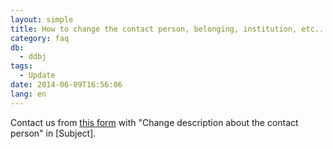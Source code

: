 ```yaml
---
layout: simple
title: How to change the contact person, belonging, institution, etc..
category: faq
db:
  - ddbj
tags: 
  - Update
date: 2014-06-09T16:56:06
lang: en
---
```




<p>Contact us from <a href="/ddbj/update-form-e.html">this form</a> with "Change description about the contact person" in [Subject]. </p>
